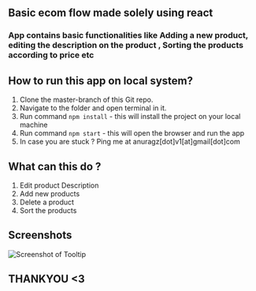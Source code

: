 ## Basic ecom flow made solely using react
### App contains basic functionalities like Adding a new product, editing the description on the product , Sorting the products according to price etc

## How to run this app on local system?
1) Clone the master-branch of this Git repo.  
2) Navigate to the folder and open terminal in it.  
3) Run command `npm install` - this will install the project on your local machine  
4) Run command `npm start` - this will open the browser and run the app  
5) In case you are stuck ? Ping me at anuragz[dot]v1[at]gmail[dot]com  


## What can this do ?
1) Edit product Description
2) Add new products 
3) Delete a product
4) Sort the products

## Screenshots
![Screenshot of Tooltip](screenshot.png)


## THANKYOU <3
